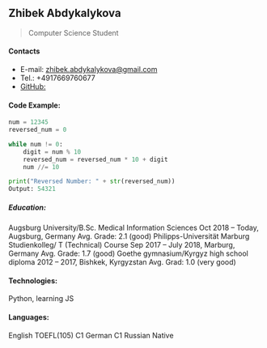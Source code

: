## Zhibek Abdykalykova
> Computer Science Student
#### Contacts
* E-mail: zhibek.abdykalykova@gmail.com
* Tel.: +4917669760677
* [GitHub:](https://github.com/abdykazh)

#### Code Example:
```python
num = 12345
reversed_num = 0

while num != 0:
    digit = num % 10
    reversed_num = reversed_num * 10 + digit
    num //= 10

print("Reversed Number: " + str(reversed_num))
Output: 54321
```

##### Education:
Augsburg University/B.Sc. Medical Information Sciences
Oct 2018 – Today, Augsburg, Germany
Avg. Grade: 2.1 (good)
Philipps-Universität Marburg Studienkolleg/ T (Technical) Course
Sep 2017 – July 2018, Marburg, Germany
Avg. Grade: 1.7 (good)
Goethe gymnasium/Kyrgyz high school diploma
2012 – 2017, Bishkek, Kyrgyzstan
Avg. Grad: 1.0 (very good)

#### Technologies:
Python, learning JS

#### Languages:
English TOEFL(105) C1
German C1
Russian Native